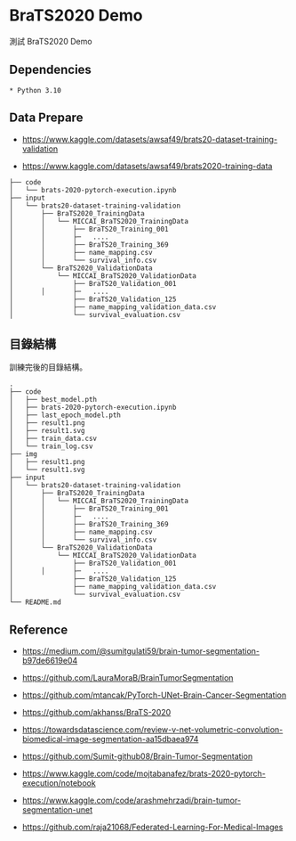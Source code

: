 # BraTS2020 Demo

測試 BraTS2020 Demo

## Dependencies

```
* Python 3.10
```

## Data Prepare

- https://www.kaggle.com/datasets/awsaf49/brats20-dataset-training-validation

- https://www.kaggle.com/datasets/awsaf49/brats2020-training-data

```
├── code
│   └── brats-2020-pytorch-execution.ipynb
├── input
│   └── brats20-dataset-training-validation
│       ├── BraTS2020_TrainingData
│       │   └── MICCAI_BraTS2020_TrainingData
│       │       ├── BraTS20_Training_001
│       │       ├─   ....
│       │       ├── BraTS20_Training_369
│       │       ├── name_mapping.csv
│       │       └── survival_info.csv
│       └── BraTS2020_ValidationData
│           └── MICCAI_BraTS2020_ValidationData
│               ├── BraTS20_Validation_001
│       │       ├─   ....
│               ├── BraTS20_Validation_125
│               ├── name_mapping_validation_data.csv
│               └── survival_evaluation.csv

```

## 目錄結構

訓練完後的目錄結構。

```
.
├── code
│   ├── best_model.pth
│   ├── brats-2020-pytorch-execution.ipynb
│   ├── last_epoch_model.pth
│   ├── result1.png
│   ├── result1.svg
│   ├── train_data.csv
│   └── train_log.csv
├── img
│   ├── result1.png
│   └── result1.svg
├── input
│   └── brats20-dataset-training-validation
│       ├── BraTS2020_TrainingData
│       │   └── MICCAI_BraTS2020_TrainingData
│       │       ├── BraTS20_Training_001
│       │       ├─   ....
│       │       ├── BraTS20_Training_369
│       │       ├── name_mapping.csv
│       │       └── survival_info.csv
│       └── BraTS2020_ValidationData
│           └── MICCAI_BraTS2020_ValidationData
│               ├── BraTS20_Validation_001
│       │       ├─   ....
│               ├── BraTS20_Validation_125
│               ├── name_mapping_validation_data.csv
│               └── survival_evaluation.csv
└── README.md
```

## Reference

- https://medium.com/@sumitgulati59/brain-tumor-segmentation-b97de6619e04

- https://github.com/LauraMoraB/BrainTumorSegmentation

- https://github.com/mtancak/PyTorch-UNet-Brain-Cancer-Segmentation

- https://github.com/akhanss/BraTS-2020

- https://towardsdatascience.com/review-v-net-volumetric-convolution-biomedical-image-segmentation-aa15dbaea974

- https://github.com/Sumit-github08/Brain-Tumor-Segmentation

- https://www.kaggle.com/code/mojtabanafez/brats-2020-pytorch-execution/notebook

- https://www.kaggle.com/code/arashmehrzadi/brain-tumor-segmentation-unet

- https://github.com/raja21068/Federated-Learning-For-Medical-Images




